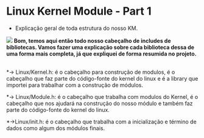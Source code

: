 # Linux Kernel Module - Part 1

  - Explicação geral de toda estrutura do nosso KM.

  <img src="https://imgur.com/EOm0gAs.png">
    <b>Bom, temos aqui então todo nosso cabeçalho de includes de bibliotecas. Vamos fazer uma explicação sobre cada biblioteca dessa de uma forma mais completa,
    já que expliquei de forma resumida no projeto.</b>
<br>
<br>
    
*-> Linux/Kernel.h: é o cabeçalho para construção de modulos, é o cabeçalho que faz parte do código-fonte do kernel do linux e é a library que importei para trabalhar com a construção de módulos.

*-> Linux/Module.h: é o cabeçalho que trabalha com modulos do Kernel, é o cabeçalho que nos ajudará na construção do nosso módulo e também faz parte do código-fonte do kernel do linux.

*->Linux/init.h: é o cabeçalho que trabalha com a inicialização e término de dados como algum dos módulos finais.

